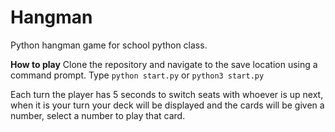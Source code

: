 # Hangman
Python hangman game for school python class.

**How to play**
Clone the repository and navigate to the save location using a command prompt. Type `python start.py` or `python3 start.py`

Each turn the player has 5 seconds to switch seats with whoever is up next, when it is your turn your deck will be displayed and the cards will be given a number, select a number to play that card. 
